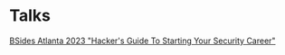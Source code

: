 # Talks

[BSides Atlanta 2023 "Hacker's Guide To Starting Your Security Career"](https://github.com/whitecyberduck/Talks/blob/32933ef9b2cd73bee6cbdfa04ac416d8c15dc9a9/Slides/HackersGuideToStartingYourSecurityCareer.pdf)
